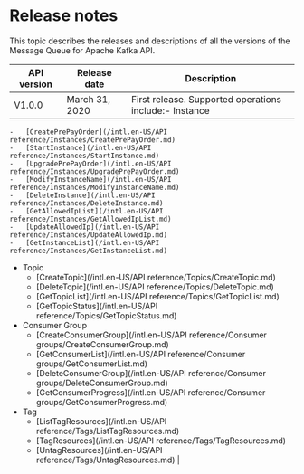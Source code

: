 # Release notes

This topic describes the releases and descriptions of all the versions of the Message Queue for Apache Kafka API.

|API version|Release date|Description|
|-----------|------------|-----------|
|V1.0.0|March 31, 2020|First release. Supported operations include:-   Instance
    -   [CreatePrePayOrder](/intl.en-US/API reference/Instances/CreatePrePayOrder.md)
    -   [StartInstance](/intl.en-US/API reference/Instances/StartInstance.md)
    -   [UpgradePrePayOrder](/intl.en-US/API reference/Instances/UpgradePrePayOrder.md)
    -   [ModifyInstanceName](/intl.en-US/API reference/Instances/ModifyInstanceName.md)
    -   [DeleteInstance](/intl.en-US/API reference/Instances/DeleteInstance.md)
    -   [GetAllowedIpList](/intl.en-US/API reference/Instances/GetAllowedIpList.md)
    -   [UpdateAllowedIp](/intl.en-US/API reference/Instances/UpdateAllowedIp.md)
    -   [GetInstanceList](/intl.en-US/API reference/Instances/GetInstanceList.md)
-   Topic
    -   [CreateTopic](/intl.en-US/API reference/Topics/CreateTopic.md)
    -   [DeleteTopic](/intl.en-US/API reference/Topics/DeleteTopic.md)
    -   [GetTopicList](/intl.en-US/API reference/Topics/GetTopicList.md)
    -   [GetTopicStatus](/intl.en-US/API reference/Topics/GetTopicStatus.md)
-   Consumer Group
    -   [CreateConsumerGroup](/intl.en-US/API reference/Consumer groups/CreateConsumerGroup.md)
    -   [GetConsumerList](/intl.en-US/API reference/Consumer groups/GetConsumerList.md)
    -   [DeleteConsumerGroup](/intl.en-US/API reference/Consumer groups/DeleteConsumerGroup.md)
    -   [GetConsumerProgress](/intl.en-US/API reference/Consumer groups/GetConsumerProgress.md)
-   Tag
    -   [ListTagResources](/intl.en-US/API reference/Tags/ListTagResources.md)
    -   [TagResources](/intl.en-US/API reference/Tags/TagResources.md)
    -   [UntagResources](/intl.en-US/API reference/Tags/UntagResources.md) |

